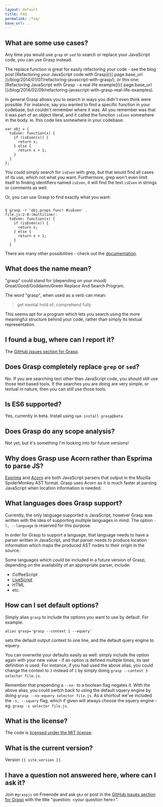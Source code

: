 ```yaml
---
layout: default
title: FAQ
permalink: /faq/
base_url: ..
---
```


## What are some use cases?

Any time you would use `grep` or `sed` to search or replace your JavaScript code, you can use Grasp instead.

The replace function is great for easily refactoring your code - see the blog post [Refactoring your JavaScript code with Grasp]({{ page.base_url }}/blog/2014/01/07/refactoring-javascript-with-grasp/), or this one: [Refactoring JavaScript with Grasp - a real life example]({{ page.base_url }}/blog/2014/02/09/refactoring-javascript-with-grasp-real-life-examples).

In general Grasp allows you to search in ways you didn't even think were possible. For instance, say you wanted to find a specific function in your codebase, but couldn't remember where it was. All you remember was that it was part of an object literal, and it called the function `isEven` somewhere in the body. ie. this code lies somewhere in your codebase:

    var obj = {
      toEven: function(x) {
        if (isEven(x)) {
          return x;
        } else {
          return x + 1;
        }
      }
    };

You could simply search for `isEven` with grep, but that would find all cases of its use, which not what you want. Furthermore, grep won't even limit itself to finding identifiers named `isEven`, it will find the text `isEven` in strings or comments as well.

Or, you can use Grasp to find exactly what you want:

<pre><code>
$ grasp -r 'obj.props func! #isEven' .
file.js:2-8:(multiline):
  toEven: <span class="bold red">function(x) {
    if (isEven(x)) {
      return x;
    } else {
      return x + 1;
    }
  }</span>
</code></pre>

There are many other possibilities - check out the [documentation](../docs).

## What does the name mean?
"grasp" could stand for (depending on your mood) Great/Good/Goddamn/Green Replace And Search Program.

The word "grasp", when used as a verb can mean:

> get mental hold of; comprehend fully

This seems apt for a program which lets you search using the more meaningful structure behind your code, rather than simply its textual representation.

## I found a bug, where can I report it?
The [GitHub issues section for Grasp](https://github.com/gkz/grasp/issues).

## Does Grasp completely replace `grep` or `sed`?
No. If you are searching text other than JavaScript code, you should still use those text based tools. If the searches you are doing are very simple, or textual in nature, then you can still use those tools.

## Is ES6 supported?
Yes, currently in beta. Install using `npm install grasp@beta`.

## Does Grasp do any scope analysis?
Not yet, but it's something I'm looking into for future versions!

## Why does Grasp use Acorn rather than Esprima to parse JS?
[Esprima](http://esprima.org/) and [Acorn](https://github.com/marijnh/acorn) are both JavaScript parsers that output in the Mozilla SpiderMonkey AST format. Grasp uses Acorn as it is much faster at parsing JavaScript when location information is needed.

## What languages does Grasp support?
Currently, the only language supported is JavaScript, however Grasp was written with the idea of supporting multiple languages in mind. The option `-l, --language` is reserved for this purpose.

In order for Grasp to support a language, that language needs to have a parser written in JavaScript, and that parser needs to produce location information which maps the produced AST nodes to their origin in the source.

Some languages which could be included in a future version of Grasp, depending on the availability of an appropriate parser, include:

* CoffeeScript
* [LiveScript](http://livescript.net)
* HTML
* etc.

## How can I set default options?
Simply alias `grasp` to include the options you want to use by default. For example:

    alias grasp='grasp --context 1 --equery'

sets the default output context to one line, and the default query engine to equery.

You can overwrite your defaults easily as well: simply include the option again with your new value - if an option is defined multiple times, its last definition is used. For instance, if you had used the above alias, you could change the context to `3` instead of `1` by simply doing `grasp --context 3 selector file.js`.

Remember that prepending a `--no-` to a boolean flag negates it. With the above alias, you could switch back to using the default squery engine by doing `grasp --no-equery selector file.js`. As a shortcut we've included the `-s, --squery` flag, which if given will always choose the squery engine - eg. `grasp -s selector file.js`.

## What is the license?
The code is [licensed under the MIT license](https://github.com/gkz/grasp/blob/master/LICENSE).

## What is the current version?
Version `{{ site.version }}`.

## I have a question not answered here, where can I ask it?
Join `#graspjs` on Freenode and ask `gkz` or post in the [GitHub issues section for Grasp](https://github.com/gkz/grasp/issues) with the title "question: &lt;your question here&gt;".
